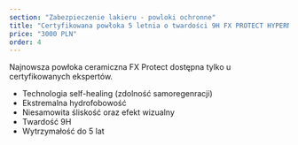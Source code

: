 ```yaml
---
section: "Zabezpieczenie lakieru - powloki ochronne"
title: "Certyfikowana powłoka 5 letnia o twardości 9H FX PROTECT HYPERNITY SH COATING"
price: "3000 PLN"
order: 4
---
```


Najnowsza powłoka ceramiczna FX Protect dostępna tylko u certyfikowanych ekspertów.
<ul>
    <li>Technologia self-healing (zdolność samoregenracji)</li>
    <li>Ekstremalna hydrofobowość</li>
    <li>Niesamowita śliskość oraz efekt wizualny</li>
    <li>Twardość 9H</li>
    <li>Wytrzymałość do 5 lat</li>
</ul>